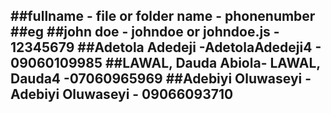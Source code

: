 ##fullname - file or folder name - phonenumber
##eg
##john doe - johndoe or johndoe.js - 12345679
##Adetola Adedeji -AdetolaAdedeji4 - 09060109985
##LAWAL, Dauda Abiola- LAWAL, Dauda4 -07060965969
##Adebiyi Oluwaseyi - Adebiyi Oluwaseyi - 09066093710
----------------------------------------------
